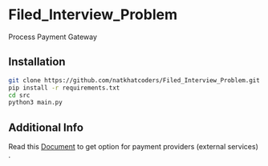 # Filed_Interview_Problem

Process Payment Gateway

## Installation

```bash
git clone https://github.com/natkhatcoders/Filed_Interview_Problem.git
pip install -r requirements.txt
cd src
python3 main.py
```

## Additional Info

Read this [Document](https://docs.google.com/document/d/1sD8IAQoi5OPsD2WnrzfmJvpbcnFnQNtrRvNWnOqnK5E/edit?usp=sharing) to get option for payment providers (external services) .